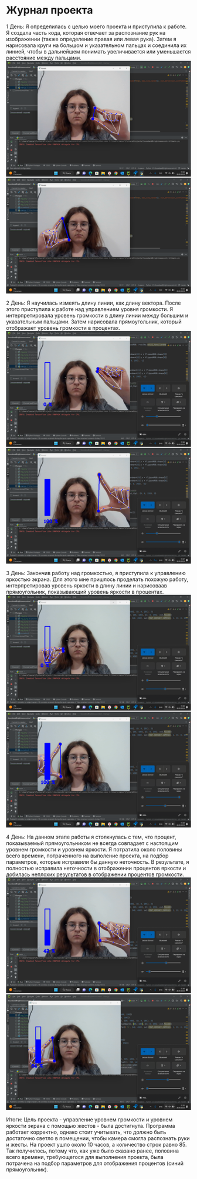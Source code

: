 # Журнал проекта

1 День:
Я определилась с целью моего проекта и приступила к работе. Я создала часть кода, 
которая отвечает за распознание рук на изображении (также определение правая или левая рука). 
Затем я нарисовала круги на большом и указательном пальцах и соединила их линией, чтобы в 
дальнейшем понимать увеличивается или уменьшается расстояние между пальцами.
![img_2.png](img_2.png)
![img_3.png](img_3.png)

2 День:
Я научилась измеять длину линии, как длину вектора. После этого приступила к работе над
управлением уровня громкости. Я интерпретировала уровень громкости в длину линии между 
большим и указательным пальцами. Затем нарисовала прямоугольник, который отображает уровень
громкости в процентах.
![img_4.png](img_4.png)
![img_5.png](img_5.png)

3 День:
Закончив работу над громкостью, я приступила к управлению яркостью экрана. Для этого мне 
пришлось проделать похожую работу, интерпретировав уровень яркости в длину линии и нарисоваав
прямоугольник, показывающий уровень яркости в процентах.
![img_1.png](img_1.png)
![img_6.png](img_6.png)

4 День:
На данном этапе работы я столкнулась с тем, что процент, показываемый прямоугольником не всегда
совпадает с настоящим уровнем громкости и уровнем яркости. Я потратила около половины всего времени, 
потраченного на выполение проекта, на подбор параметров, которые исправили бы данную неточность. 
В результате, я полностью исправила неточности в отображении процентов яркости и добилась неплохих
результатов в отображении процентов громкости.
![img_7.png](img_7.png)
![img.png](img.png)

Итоги:
Цель проекта - управление уровнем громкости и уровнем яркости экрана с помощью жестов - была достигнута. 
Программа работает корректно, однако стоит учитывать, что должно быть достаточно светло в помещении, 
чтобы камера смогла распознать руки и жесты. На проект ушло около 10 часов, а количество строк равно 85. 
Так получилось, потому что, как уже было сказано ранее, половина всего времени, требующегося для выполнения
проекта, была потрачена на подбор параметров для отображения процентов (синий прямоугольник).



